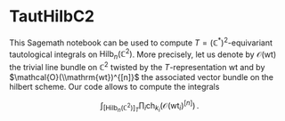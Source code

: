 # TautHilbC2
This Sagemath notebook can be used to compute $`T=(\mathbb{C}^*)^2`$-equivariant tautological integrals on $`\mathrm{Hilb}_n(\mathbb{C}^2)`$. More precisely, let us denote by $`\mathcal{O}(\mathrm{wt})`$ the trivial line bundle on $`\mathbb{C}^2`$ twisted by the $`T`$-representation $`\mathrm{wt}`$ and by $`\mathcal{O}(\\mathrm{wt})^{[n]}`$ the associated vector bundle on the hilbert scheme. Our code allows to compute the integrals
```math
\int_{[\mathrm{Hilb}_n(\mathbb{C}^2)]_T} \prod_{i}\mathrm{ch}_{k_i}\big(\mathcal{O}(\mathrm{wt}_i)^{[n]}\big)\,.
```
